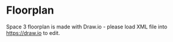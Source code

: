 # Floorplan
Space 3 floorplan is made with Draw.io - please load XML file into https://draw.io to edit.
